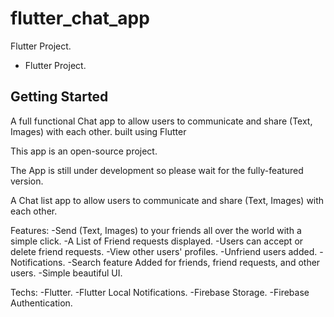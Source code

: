 # flutter_chat_app

Flutter Project.
- Flutter Project.

## Getting Started
A full functional Chat app to allow users to communicate and share (Text, Images) with each other. built using Flutter

This app is an open-source project.

The App is still under development so please wait for the fully-featured version.

A Chat list app to allow users to communicate and share (Text, Images) with each other.

Features:
-Send (Text, Images) to your friends all over the world with a simple click.
-A List of Friend requests displayed. -Users can accept or delete friend requests.
-View other users' profiles.
-Unfriend users added.
-Notifications.
-Search feature Added for friends, friend requests, and other users.
-Simple beautiful UI.

Techs:
-Flutter.
-Flutter Local Notifications.
-Firebase Storage.
-Firebase Authentication.
